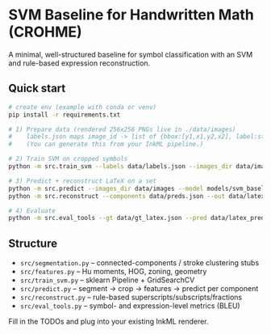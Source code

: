 # SVM Baseline for Handwritten Math (CROHME)

A minimal, well-structured baseline for symbol classification with an SVM and rule-based expression reconstruction.

## Quick start
```bash
# create env (example with conda or venv)
pip install -r requirements.txt

# 1) Prepare data (rendered 256x256 PNGs live in ./data/images)
#    labels.json maps image_id -> list of {bbox:[y1,x1,y2,x2], label:str}
#    (You can generate this from your InkML pipeline.)

# 2) Train SVM on cropped symbols
python -m src.train_svm --labels data/labels.json --images_dir data/images --out models/svm_baseline.joblib

# 3) Predict + reconstruct LaTeX on a set
python -m src.predict --images_dir data/images --model models/svm_baseline.joblib --out data/preds.json
python -m src.reconstruct --components data/preds.json --out data/latex_pred.json

# 4) Evaluate
python -m src.eval_tools --gt data/gt_latex.json --pred data/latex_pred.json --report reports/report.json
```

## Structure
- `src/segmentation.py` – connected-components / stroke clustering stubs
- `src/features.py` – Hu moments, HOG, zoning, geometry
- `src/train_svm.py` – sklearn Pipeline + GridSearchCV
- `src/predict.py` – segment → crop → features → predict per component
- `src/reconstruct.py` – rule-based superscripts/subscripts/fractions
- `src/eval_tools.py` – symbol- and expression-level metrics (BLEU)

Fill in the TODOs and plug into your existing InkML renderer.
